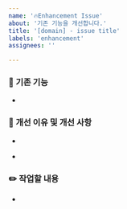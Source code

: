 ```yaml
---
name: '🔥Enhancement Issue'
about: '기존 기능을 개선합니다.'
title: '[domain] - issue title'
labels: 'enhancement'
assignees: ''

---
```


### 📝 기존 기능
<!--기존 기능 설명-->
- 

### 🔨 개선 이유 및 개선 사항
<!--기존 기능의 한계점 혹은 개선이 필요한 이유 설명-->
- 
<!-- 개선사항 설명-->
- 

### ✏️ 작업할 내용
<!--실질적 작업 내용 설명-->
- 
